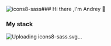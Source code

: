 ![icons8-sass](https://github.com/Andrey000001/Andrey000001/assets/116907910/7a69447c-c18d-4bc2-84cb-386470cae286)### Hi there ,I'm Andrey 👋
### My stack

![Uploading icons<svg xmlns="http://www.w3.org/2000/svg"  viewBox="0 0 48 48" width="48px" height="48px"><path fill="#f06292" d="M39.867,25.956c-1.538,0.008-2.87,0.377-3.986,0.928c-0.408-0.815-0.822-1.532-0.891-2.065	c-0.081-0.622-0.175-0.994-0.077-1.735c0.098-0.741,0.527-1.791,0.521-1.87c-0.006-0.079-0.096-0.456-0.983-0.463	c-0.887-0.006-1.646,0.171-1.735,0.405c-0.089,0.234-0.26,0.761-0.366,1.311c-0.155,0.804-1.771,3.673-2.688,5.173	c-0.3-0.586-0.555-1.102-0.608-1.51c-0.081-0.622-0.175-0.994-0.077-1.735c0.098-0.741,0.527-1.791,0.521-1.87	c-0.006-0.079-0.096-0.456-0.983-0.463c-0.887-0.006-1.646,0.171-1.735,0.405c-0.089,0.234-0.185,0.781-0.366,1.311	c-0.182,0.529-2.329,5.314-2.892,6.555c-0.287,0.632-0.536,1.14-0.712,1.486c-0.001-0.001-0.001-0.002-0.001-0.002	s-0.011,0.023-0.029,0.062c-0.151,0.295-0.24,0.458-0.24,0.458s0.001,0.002,0.003,0.006c-0.12,0.217-0.248,0.418-0.311,0.418	c-0.044,0-0.133-0.577,0.019-1.369c0.32-1.66,1.087-4.248,1.08-4.338c-0.004-0.046,0.143-0.497-0.501-0.733	c-0.626-0.229-0.849,0.153-0.906,0.154c-0.055,0.001-0.096,0.135-0.096,0.135s0.697-2.911-1.33-2.911	c-1.268,0-3.024,1.387-3.889,2.644c-0.546,0.298-1.715,0.936-2.954,1.617c-0.476,0.262-0.962,0.529-1.423,0.783	c-0.031-0.035-0.063-0.069-0.095-0.104c-2.459-2.623-7.003-4.478-6.811-8.005c0.07-1.282,0.516-4.658,8.733-8.752	c6.731-3.354,12.12-2.431,13.051-0.386c1.33,2.923-2.88,8.354-9.87,9.138c-2.663,0.299-4.066-0.734-4.415-1.118	c-0.367-0.405-0.422-0.423-0.559-0.347c-0.223,0.124-0.082,0.481,0,0.694c0.209,0.543,1.065,1.506,2.525,1.986	c1.285,0.422,4.412,0.653,8.193-0.81c4.236-1.638,7.543-6.196,6.571-10.005c-0.988-3.874-7.412-5.148-13.492-2.988	C12.44,9.332,8.523,11.35,5.706,13.984c-3.349,3.132-3.883,5.859-3.663,6.998c0.782,4.048,6.361,6.684,8.595,8.637	c-0.11,0.061-0.214,0.118-0.308,0.17c-1.12,0.554-5.373,2.78-6.437,5.131c-1.207,2.667,0.192,4.581,1.118,4.839	c2.869,0.798,5.813-0.638,7.396-2.998c1.582-2.359,1.389-5.432,0.663-6.834c-0.009-0.017-0.019-0.034-0.028-0.052	c0.289-0.171,0.584-0.345,0.876-0.517c0.57-0.335,1.13-0.647,1.615-0.911c-0.272,0.744-0.471,1.637-0.574,2.926	c-0.122,1.514,0.499,3.471,1.311,4.241c0.358,0.339,0.788,0.347,1.06,0.347c0.945,0,1.376-0.786,1.851-1.716	c0.582-1.14,1.099-2.468,1.099-2.468s-0.648,3.586,1.118,3.586c0.644,0,1.291-0.835,1.58-1.26c0.001,0.005,0.001,0.007,0.001,0.007	s0.017-0.028,0.05-0.083c0.067-0.102,0.105-0.167,0.105-0.167s0.001-0.007,0.003-0.019c0.259-0.449,0.833-1.473,1.693-3.162	c1.112-2.182,2.178-4.916,2.178-4.916s0.099,0.668,0.424,1.774c0.191,0.65,0.597,1.369,0.918,2.059	c-0.258,0.358-0.416,0.563-0.416,0.563s0.001,0.004,0.004,0.011c-0.206,0.274-0.437,0.569-0.679,0.857	c-0.878,1.045-1.923,2.239-2.063,2.583c-0.165,0.406-0.126,0.704,0.193,0.945c0.233,0.175,0.647,0.203,1.08,0.174	c0.789-0.053,1.343-0.249,1.617-0.368c0.427-0.151,0.924-0.388,1.39-0.731c0.861-0.633,1.38-1.538,1.33-2.738	c-0.028-0.661-0.238-1.316-0.505-1.934c0.078-0.112,0.156-0.226,0.235-0.34c1.357-1.984,2.41-4.164,2.41-4.164	s0.099,0.668,0.424,1.774c0.164,0.559,0.489,1.17,0.781,1.768c-1.276,1.037-2.067,2.242-2.342,3.032	c-0.508,1.462-0.11,2.124,0.636,2.275c0.338,0.068,0.816-0.087,1.175-0.239c0.447-0.148,0.984-0.395,1.486-0.764	c0.861-0.633,1.689-1.519,1.639-2.718c-0.023-0.546-0.171-1.088-0.372-1.608c1.082-0.451,2.482-0.701,4.266-0.493	c3.827,0.447,4.577,2.836,4.434,3.836c-0.144,1-0.946,1.55-1.215,1.716c-0.268,0.166-0.35,0.224-0.328,0.347	c0.033,0.179,0.157,0.173,0.386,0.134c0.315-0.053,2.009-0.813,2.082-2.659C46.089,28.509,43.844,25.935,39.867,25.956z M10.37,35.9	c-1.268,1.383-3.038,1.905-3.798,1.465c-0.82-0.475-0.495-2.511,1.06-3.979c0.948-0.894,2.172-1.718,2.984-2.225	c0.185-0.111,0.456-0.274,0.786-0.472c0.055-0.031,0.086-0.048,0.086-0.048l-0.001-0.002c0.064-0.038,0.129-0.077,0.196-0.118	C12.25,32.61,11.701,34.449,10.37,35.9z M19.605,29.623c-0.441,1.076-1.365,3.83-1.928,3.682c-0.483-0.127-0.777-2.22-0.096-4.28	c0.342-1.037,1.074-2.276,1.504-2.757c0.692-0.774,1.454-1.027,1.639-0.713C20.959,25.955,19.882,28.948,19.605,29.623z M27.234,33.263c-0.187,0.098-0.359,0.159-0.438,0.112c-0.059-0.035,0.077-0.164,0.077-0.164s0.954-1.027,1.33-1.494	c0.219-0.272,0.472-0.595,0.748-0.955c0.002,0.036,0.003,0.072,0.003,0.107C28.952,32.099,27.764,32.929,27.234,33.263z M33.111,31.923c-0.14-0.099-0.116-0.42,0.343-1.421c0.18-0.393,0.592-1.054,1.306-1.686c0.083,0.26,0.133,0.509,0.132,0.741	C34.883,31.105,33.779,31.683,33.111,31.923z"/></svg>8-sass.svg…]()

